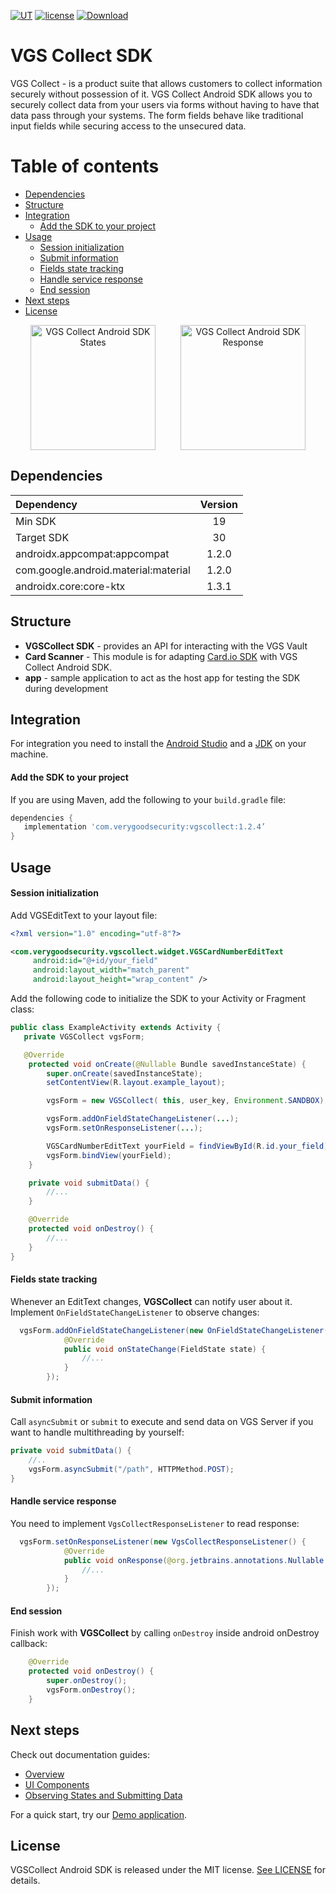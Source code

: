 
[![UT](https://img.shields.io/badge/Unit_Test-pass-green)]()
[![license](https://img.shields.io/badge/License-MIT-green.svg)](https://github.com/verygoodsecurity/vgs-collect-android/blob/master/LICENSE)
[ ![Download](https://api.bintray.com/packages/vg/vgs-collect-android/vgscollect/images/download.svg) ](https://bintray.com/vg/vgs-collect-android/vgscollect/_latestVersion)

# VGS Collect SDK 

VGS Collect - is a product suite that allows customers to collect information securely without possession of it. VGS Collect Android SDK allows you to securely collect data from your users via forms without having to have that data pass through your systems. The form fields behave like traditional input fields while securing access to the unsecured data.

Table of contents
=================

<!--ts-->
   * [Dependencies](#dependencies)
   * [Structure](#structure)
   * [Integration](#integration)
      * [Add the SDK to your project](#add-the-sdk-to-your-project)
   * [Usage](#usage)
      * [Session initialization](#session-initialization)
      * [Submit information](#submit-information)
      * [Fields state tracking](#fields-state-tracking)
      * [Handle service response](#handle-service-response)
      * [End session](#end-session)
   * [Next steps](#next-steps)
   * [License](#license)
<!--te-->

<p align="center">
<img src="https://github.com/verygoodsecurity/vgs-collect-android/blob/master/vgs-collect-android-state.png" width="200" alt="VGS Collect Android SDK States" hspace="20"><img src="https://github.com/verygoodsecurity/vgs-collect-android/blob/master/vgs-collect-android-response.png" width="200" alt="VGS Collect Android SDK Response" hspace="20">
</p>

## Dependencies

| Dependency | Version |
| :--- | :---: |
| Min SDK | 19 |
| Target SDK | 30 |
| androidx.appcompat:appcompat | 1.2.0 |
| com.google.android.material:material | 1.2.0 |
| androidx.core:core-ktx | 1.3.1 |

## Structure
* **VGSCollect SDK** - provides an API for interacting with the VGS Vault
* **Card Scanner** - This module is for adapting <a href="https://github.com/card-io/card.io-Android-SDK">Card.io SDK</a> with VGS Collect Android SDK.
* **app** - sample application to act as the host app for testing the SDK during development

## Integration
For integration you need to install the [Android Studio](http://developer.android.com/sdk/index.html) and a [JDK](http://www.oracle.com/technetwork/java/javase/downloads/jdk8-downloads-2133151.html) on your machine.

#### Add the SDK to your project
If you are using Maven, add the following to your `build.gradle` file:
```gradle
dependencies {
   implementation 'com.verygoodsecurity:vgscollect:1.2.4’
}
```

## Usage

#### Session initialization
Add VGSEditText to your layout file:
```xml
<?xml version="1.0" encoding="utf-8"?>

<com.verygoodsecurity.vgscollect.widget.VGSCardNumberEditText
  	 android:id="@+id/your_field"
   	 android:layout_width="match_parent"
  	 android:layout_height="wrap_content" />
```

Add the following code to initialize the SDK to your Activity or Fragment class:
```java
public class ExampleActivity extends Activity {
   private VGSCollect vgsForm;

   @Override
    protected void onCreate(@Nullable Bundle savedInstanceState) {
        super.onCreate(savedInstanceState);
        setContentView(R.layout.example_layout);

        vgsForm = new VGSCollect( this, user_key, Environment.SANDBOX);

        vgsForm.addOnFieldStateChangeListener(...);
        vgsForm.setOnResponseListener(...);

        VGSCardNumberEditText yourField = findViewById(R.id.your_field);
        vgsForm.bindView(yourField);
    }

    private void submitData() {
        //...
    }

    @Override
    protected void onDestroy() {
        //...
    }
}
```

#### Fields state tracking
Whenever an EditText changes, **VGSCollect** can notify user about it. Implement `OnFieldStateChangeListener` to observe changes:
```java
  vgsForm.addOnFieldStateChangeListener(new OnFieldStateChangeListener() {
            @Override
            public void onStateChange(FieldState state) {
                //...
            }
        });
```

#### Submit information
Call `asyncSubmit` or `submit` to execute and send data on VGS Server if you want to handle multithreading by yourself:
```java
private void submitData() {
    //..
    vgsForm.asyncSubmit("/path", HTTPMethod.POST);
}
```


#### Handle service response
You need to implement `VgsCollectResponseListener` to read response:
```java
  vgsForm.setOnResponseListener(new VgsCollectResponseListener() {
            @Override
            public void onResponse(@org.jetbrains.annotations.Nullable VGSResponse response) {
                //...
            }
        });
```

#### End session
Finish work with **VGSCollect** by calling `onDestroy` inside android onDestroy callback:
```java
    @Override
    protected void onDestroy() {
        super.onDestroy();
        vgsForm.onDestroy();
    }
 ```

## Next steps
Check out documentation guides:
-  <a href="https://www.verygoodsecurity.com/docs/vgs-collect/android-sdk/overview">Overview</a>
-  <a href="https://www.verygoodsecurity.com/docs/vgs-collect/android-sdk/ui-components">UI Components</a>
-  <a href="https://www.verygoodsecurity.com/docs/vgs-collect/android-sdk/submit-data">Observing States and Submitting Data</a>

For a quick start, try our <a href="https://github.com/verygoodsecurity/android-sdk-demo">Demo application</a>.

## License
VGSCollect Android SDK is released under the MIT license. [See LICENSE](https://github.com/verygoodsecurity/vgs-collect-android/blob/master/LICENSE) for details.
